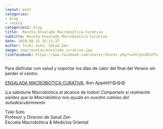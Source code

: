 ```yaml
---
layout: post
categories:
- blog
- receta
categories2: blog
title:  Receta-Ensalada Macrobiótica Curativa
subtitle: Receta-Ensalada Macrobiótica Curativa
date: 2018-08-31 15:11:27
author: Txiki Soto, Salud-Zen
image: img/recetas/ensalada_curativa.jpg
linkfacebook: https://www.facebook.com/sharer/sharer.php?u=http%3A%2F%2Fwww.salud-zen.com%2Fblog%2F2018%2F08%2F31%2Freceta-ensalada.html&amp;src=sdkpreparse
---
```


Para disfrutar con salud y soportar los días de calor del final del Verano sin perder el centro.

[ENSALADA MACROBIOTICA CURATIVA][receta],
Bon Appétit!!😋😋😋

¡La sabiduría Macrobiótica al alcance de todos!
*Compartelo si realmente sientes que la Macrobiótica nos ayuda en nuestro camino del autodescubrimiento*

Txiki Soto  
Profesor y Director de Salud Zen  
Escuela Macrobiótica & Medicina Oriental




[receta]: {{site.url}}{{site.baseurl}}/principal/2018/08/31/ensalada-curativa.html

